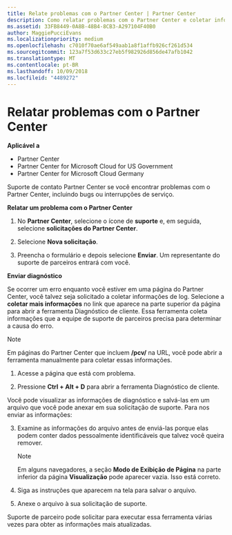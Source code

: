 ```yaml
---
title: Relate problemas com o Partner Center | Partner Center
description: Como relatar problemas com o Partner Center e coletar informações de diagnóstico para nossa equipe de suporte.
ms.assetid: 33FB8449-0A8B-48B4-8CB3-A297104F40B0
author: MaggiePucciEvans
ms.localizationpriority: medium
ms.openlocfilehash: c7010f70ae6af549aab1a8f1affb926cf261d534
ms.sourcegitcommit: 123a7f53d633c27eb5f982926d856de47afb1042
ms.translationtype: MT
ms.contentlocale: pt-BR
ms.lasthandoff: 10/09/2018
ms.locfileid: "4489272"
---
```

# <a name="report-problems-with-partner-center"></a>Relatar problemas com o Partner Center

**Aplicável a**

-  Partner Center
-  Partner Center for Microsoft Cloud for US Government
-  Partner Center for Microsoft Cloud Germany

Suporte de contato Partner Center se você encontrar problemas com o Partner Center, incluindo bugs ou interrupções de serviço.

**Relatar um problema com o Partner Center**

1.  No **Partner Center**, selecione o ícone de **suporte** e, em seguida, selecione **solicitações do Partner Center**.

2.  Selecione **Nova solicitação**.

3.  Preencha o formulário e depois selecione **Enviar**. Um representante do suporte de parceiros entrará com você.

**Enviar diagnóstico**

Se ocorrer um erro enquanto você estiver em uma página do Partner Center, você talvez seja solicitado a coletar informações de log. Selecione a **coletar mais informações** no link que aparece na parte superior da página para abrir a ferramenta Diagnóstico de cliente. Essa ferramenta coleta informações que a equipe de suporte de parceiros precisa para determinar a causa do erro. 

>[!NOTE]
>Em páginas do Partner Center que incluem **/pcv/** na URL, você pode abrir a ferramenta manualmente para coletar essas informações.

1.  Acesse a página que está com problema.

2.  Pressione **Ctrl + Alt + D** para abrir a ferramenta Diagnóstico de cliente.

Você pode visualizar as informações de diagnóstico e salvá-las em um arquivo que você pode anexar em sua solicitação de suporte. Para nos enviar as informações:

3.  Examine as informações do arquivo antes de enviá-las porque elas podem conter dados pessoalmente identificáveis que talvez você queira remover. 

    >[!NOTE]
    >Em alguns navegadores, a seção **Modo de Exibição de Página** na parte inferior da página **Visualização** pode aparecer vazia. Isso está correto.

4.  Siga as instruções que aparecem na tela para salvar o arquivo.

5.  Anexe o arquivo à sua solicitação de suporte.

Suporte de parceiro pode solicitar para executar essa ferramenta várias vezes para obter as informações mais atualizadas.

